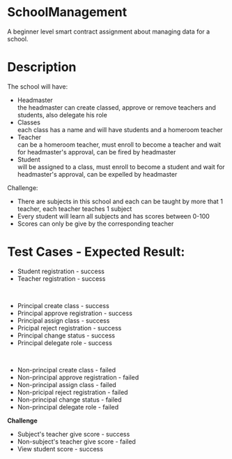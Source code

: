 # SchoolManagement
A beginner level smart contract assignment about managing data for a school.

# Description
The school will have:
- Headmaster <br>
  the headmaster can create classed, approve or remove teachers and students, also delegate his role
- Classes <br>
  each class has a name and will have students and a homeroom teacher
- Teacher <br>
  can be a homeroom teacher, must enroll to become a teacher and wait for headmaster's approval, can be fired by headmaster
- Student <br>
  will be assigned to a class, must enroll to become a student and wait for headmaster's approval, can be expelled by headmaster

Challenge:

- There are subjects in this school and each can be taught by more that 1 teacher, each teacher teaches 1 subject
- Every student will learn all subjects and has scores between 0-100
- Scores can only be give by the corresponding teacher


# Test Cases - Expected Result:
- Student registration - success
- Teacher registration - success
</br>

- Principal create class - success
- Principal approve registration - success
- Principal assign class - success
- Pricipal reject registration - success
- Principal change status - success
- Principal delegate role - success
</br>

- Non-principal create class - failed
- Non-principal approve registration - failed
- Non-principal assign class - failed
- Non-pricipal reject registration - failed
- Non-principal change status - failed
- Non-principal delegate role - failed

<b>Challenge</b>
- Subject's teacher give score - success
- Non-subject's teacher give score - failed
- View student score - success

